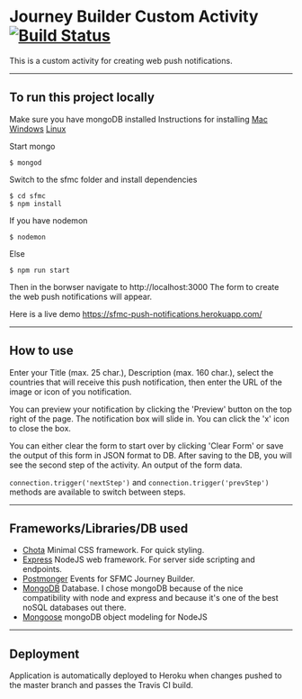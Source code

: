 # Journey Builder Custom Activity [![Build Status](https://travis-ci.org/berkandirim/sfmc.svg?branch=master)](https://travis-ci.org/berkandirim/sfmc)

This is a custom activity for creating web push notifications.

---

## To run this project locally

Make sure you have mongoDB installed
Instructions for installing 
[Mac](https://treehouse.github.io/installation-guides/mac/mongo-mac.html)
[Windows](https://treehouse.github.io/installation-guides/windows/mongo-windows.html)
[Linux](https://docs.mongodb.com/manual/administration/install-on-linux/)

Start mongo
```
$ mongod
```

Switch to the sfmc folder and install dependencies
```
$ cd sfmc
$ npm install
```

If you have nodemon
```
$ nodemon
```

Else
```
$ npm run start
```

Then in the borwser navigate to http://localhost:3000
The form to create the web push notifications will appear. 

Here is a live demo
https://sfmc-push-notifications.herokuapp.com/

---

## How to use
Enter your Title (max. 25 char.), Description (max. 160 char.), select the countries that will receive this push notification, then enter the URL of the image or icon of you notification.

You can preview your notification by clicking the 'Preview' button on the top right of the page. The notification box will slide in. You can click the 'x' icon to close the box.

You can either clear the form to start over by clicking 'Clear Form' or save the output of this form in JSON format to DB. After saving to the DB, you will see the second step of the activity. An output of the form data.

`connection.trigger('nextStep')` and `connection.trigger('prevStep')` methods are available to switch between steps.

---

## Frameworks/Libraries/DB used
- [Chota](https://jenil.github.io/chota/) Minimal CSS framework. For quick styling.
- [Express](https://expressjs.com/) NodeJS web framework. For server side scripting and endpoints.
- [Postmonger](http://kevinparkerson.github.io/postmonger/) Events for SFMC Journey Builder.
- [MongoDB](https://www.mongodb.com/) Database. I chose mongoDB because of the nice compatibility with node and express and because it's one of the best noSQL databases out there.
- [Mongoose](http://mongoosejs.com/) mongoDB object modeling for NodeJS

---

## Deployment
Application is automatically deployed to Heroku when changes pushed to the master branch and passes the Travis CI build.